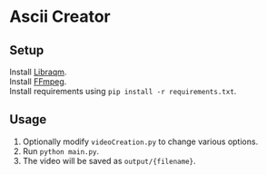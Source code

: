 # Ascii Creator

## Setup

Install [Libraqm](https://github.com/HOST-Oman/libraqm).  
Install [FFmpeg](https://ffmpeg.org/).  
Install requirements using `pip install -r requirements.txt`.  

## Usage

1. Optionally modify `videoCreation.py` to change various options.
2. Run `python main.py`.
3. The video will be saved as `output/{filename}`.

